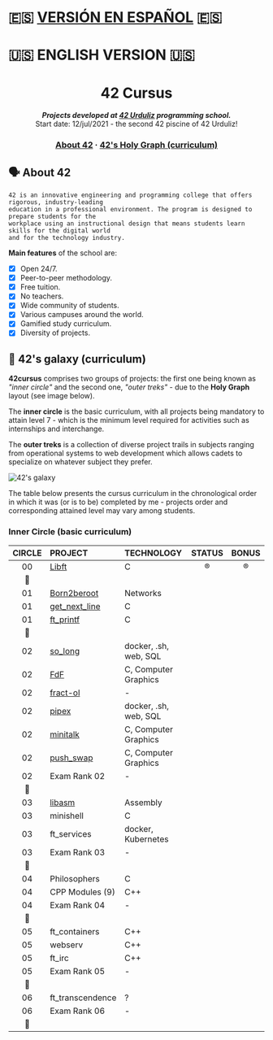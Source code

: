 # :es: <a href="#spa-ver">VERSIÓN EN ESPAÑOL</a> :es:

# :us: ENGLISH VERSION :us:

<h1 align="center">
	42 Cursus
</h1>
<p align="center">
	<b><i>Projects developed at <a href="https://www.42urduliz.com/">42 Urduliz</a> programming school.</i></b><br>
	Start date: 12/jul/2021 - the second 42 piscine of 42 Urduliz!
</p>

<h3 align="center">
	<a href="#%EF%B8%8F-about-42">About 42</a>
	<span> · </span>
	<a href="#-42s-galaxy-curriculum">42's Holy Graph (curriculum)</a>
</h3>

## 🗣️ About 42

	42 is an innovative engineering and programming college that offers rigorous, industry-leading
	education in a professional environment. The program is designed to prepare students for the 
	workplace using an instructional design that means students learn skills for the digital world 
	and for the technology industry.

**Main features** of the school are:
- [x] Open 24/7.
- [x] Peer-to-peer methodology.
- [x] Free tuition.
- [x] No teachers.
- [x] Wide community of students.
- [x] Various campuses around the world.
- [x] Gamified study curriculum.
- [x] Diversity of projects.

## 🌌 42's galaxy (curriculum)

**42cursus** comprises two groups of projects: the first one being known as _"inner circle"_ and the second one, _"outer treks"_ - due to the **Holy Graph** layout (see image below).

The **inner circle** is the basic curriculum, with all projects being mandatory to attain level 7 - which is the minimum level required for activities such as internships and interchange.

The **outer treks** is a collection of diverse project trails in subjects ranging from operational systems to web development which allows cadets to specialize on whatever subject they prefer.

![42's galaxy](galaxy.png)

The table below presents the cursus curriculum in the chronological order in which it was (or is to be) completed by me - projects order and corresponding attained level may vary among students.

### Inner Circle (basic curriculum)

|CIRCLE	|PROJECT															|TECHNOLOGY				|STATUS						|BONUS					|
|:-:	|:--																|:--					|:-:						|:-:					|
|00		|[Libft](https://github.com/Anhema/42-Cursus/tree/main/libft)		|C						|:registered:				|:registered:			|
|:dizzy:|																	|						|							|						|
|01		|[Born2beroot]()													|Networks				|							|						|
|01		|[get_next_line]()													|C						|							|						|
|01		|[ft_printf]()														|C						|							|						|
|:dizzy:|																	|						|							|						|
|02		|[so_long]()														|docker, .sh, web, SQL|	|							|						|
|02		|[FdF]()															|C, Computer Graphics	|							|						|
|02		|[fract-ol]()														|-						|							|						|
|02		|[pipex]()															|docker, .sh, web, SQL|	|							|						|
|02		|[minitalk]()														|C, Computer Graphics	|							|						|
|02		|[push_swap]()														|C, Computer Graphics	|							|						|
|02		|Exam Rank 02														|-						|							|						|
|:dizzy:|																	|						|							|						|
|03		|[libasm]()															|Assembly				|							|						|
|03		|minishell															|C						|							|						|
|03		|ft_services														|docker, Kubernetes		|							|						|
|03		|Exam Rank 03														|-						|							|						|
|:dizzy:|																	|						|							|						|
|04		|Philosophers														|C						|							|						|
|04		|CPP Modules (9)													|C++					|							|						|
|04		|Exam Rank 04														|-						|							|						|
|:dizzy:|																	|						|							|						|
|05		|ft_containers														|C++					|							|						|
|05		|webserv															|C++					|							|						|
|05		|ft_irc																|C++					|							|						|
|05		|Exam Rank 05														|-						|							|						|
|:dizzy:|																	|						|							|						|
|06		|ft_transcendence													|?						|							|						|
|06		|Exam Rank 06														|-						|							|						|
|:dizzy:|																	|						|							|						|
